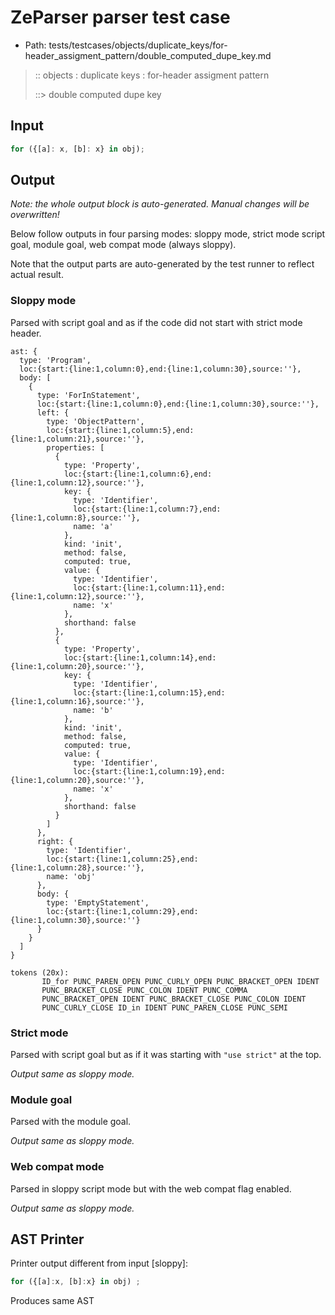 # ZeParser parser test case

- Path: tests/testcases/objects/duplicate_keys/for-header_assigment_pattern/double_computed_dupe_key.md

> :: objects : duplicate keys : for-header assigment pattern
>
> ::> double computed dupe key

## Input

`````js
for ({[a]: x, [b]: x} in obj);
`````

## Output

_Note: the whole output block is auto-generated. Manual changes will be overwritten!_

Below follow outputs in four parsing modes: sloppy mode, strict mode script goal, module goal, web compat mode (always sloppy).

Note that the output parts are auto-generated by the test runner to reflect actual result.

### Sloppy mode

Parsed with script goal and as if the code did not start with strict mode header.

`````
ast: {
  type: 'Program',
  loc:{start:{line:1,column:0},end:{line:1,column:30},source:''},
  body: [
    {
      type: 'ForInStatement',
      loc:{start:{line:1,column:0},end:{line:1,column:30},source:''},
      left: {
        type: 'ObjectPattern',
        loc:{start:{line:1,column:5},end:{line:1,column:21},source:''},
        properties: [
          {
            type: 'Property',
            loc:{start:{line:1,column:6},end:{line:1,column:12},source:''},
            key: {
              type: 'Identifier',
              loc:{start:{line:1,column:7},end:{line:1,column:8},source:''},
              name: 'a'
            },
            kind: 'init',
            method: false,
            computed: true,
            value: {
              type: 'Identifier',
              loc:{start:{line:1,column:11},end:{line:1,column:12},source:''},
              name: 'x'
            },
            shorthand: false
          },
          {
            type: 'Property',
            loc:{start:{line:1,column:14},end:{line:1,column:20},source:''},
            key: {
              type: 'Identifier',
              loc:{start:{line:1,column:15},end:{line:1,column:16},source:''},
              name: 'b'
            },
            kind: 'init',
            method: false,
            computed: true,
            value: {
              type: 'Identifier',
              loc:{start:{line:1,column:19},end:{line:1,column:20},source:''},
              name: 'x'
            },
            shorthand: false
          }
        ]
      },
      right: {
        type: 'Identifier',
        loc:{start:{line:1,column:25},end:{line:1,column:28},source:''},
        name: 'obj'
      },
      body: {
        type: 'EmptyStatement',
        loc:{start:{line:1,column:29},end:{line:1,column:30},source:''}
      }
    }
  ]
}

tokens (20x):
       ID_for PUNC_PAREN_OPEN PUNC_CURLY_OPEN PUNC_BRACKET_OPEN IDENT
       PUNC_BRACKET_CLOSE PUNC_COLON IDENT PUNC_COMMA
       PUNC_BRACKET_OPEN IDENT PUNC_BRACKET_CLOSE PUNC_COLON IDENT
       PUNC_CURLY_CLOSE ID_in IDENT PUNC_PAREN_CLOSE PUNC_SEMI
`````

### Strict mode

Parsed with script goal but as if it was starting with `"use strict"` at the top.

_Output same as sloppy mode._

### Module goal

Parsed with the module goal.

_Output same as sloppy mode._

### Web compat mode

Parsed in sloppy script mode but with the web compat flag enabled.

_Output same as sloppy mode._

## AST Printer

Printer output different from input [sloppy]:

````js
for ({[a]:x, [b]:x} in obj) ;
````

Produces same AST
